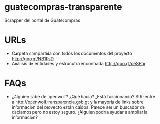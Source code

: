 guatecompras-transparente
=========================

Scrapper del portal de Guatecompras


URLs
====

* Carpeta compartida con todos los documentos del proyecto http://goo.gl/NB1RsD
* Análisis de entidades y estrucutra encontrada http://goo.gl/ceSFtp


FAQs
====

* ¿Alguien sabe de openwolf? ¿Qué hacía? ¿Está funcionando?
StR: entré a http://openwolf.transparencia.gob.gt y la mayoría de links sobre información del proyecto están caídos. Parece ser un buscador de declamos pero no estoy seguro. ¿Alguien podría ayudar a ampliar la información?
